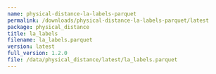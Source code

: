 ```yaml
---
name: physical-distance-la-labels-parquet
permalink: /downloads/physical-distance-la-labels-parquet/latest
package: physical_distance
title: la_labels
filename: la_labels.parquet
version: latest
full_version: 1.2.0
file: /data/physical_distance/latest/la_labels.parquet
---
```


